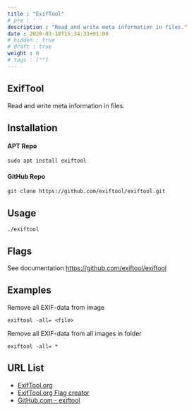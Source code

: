 ```yaml
---
title : "ExifTool"
# pre : ' '
description : "Read and write meta information in files."
date : 2020-03-10T15:34:33+01:00
# hidden : true
# draft : true
weight : 0
# tags : [""]
---
```


## ExifTool

Read and write meta information in files.

## Installation

#### APT Repo

```plain
sudo apt install exiftool
```

#### GitHub Repo

```plain
git clone https://github.com/exiftool/exiftool.git
```

## Usage

```plain
./exiftool
```

## Flags

See documentation <https://github.com/exiftool/exiftool>

## Examples

Remove all EXIF-data from image

```plain
exiftool -all= <file>
```

Remove all EXIF-data from all images in folder

```plain
exiftool -all= *
```

## URL List

* [ExifTool.org](https://exiftool.org/)
* [ExifTool.org Flag creator](https://exiftool.org/examples.html)
* [GitHub.com - exiftool](https://github.com/exiftool/exiftool)
